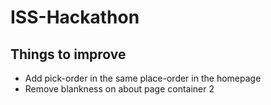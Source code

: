 # ISS-Hackathon

## Things to improve
- Add pick-order in the same place-order in the homepage
- Remove blankness on about page container 2
